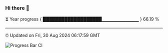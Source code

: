 ### Hi there 👋

⏳ Year progress { ███████████████████▁▁▁▁▁▁▁▁▁▁▁ } 66.19 %

---

⏰ Updated on Fri, 30 Aug 2024 06:17:59 GMT

![Progress Bar CI](https://github.com/liununu/liununu/workflows/Progress%20Bar%20CI/badge.svg)
